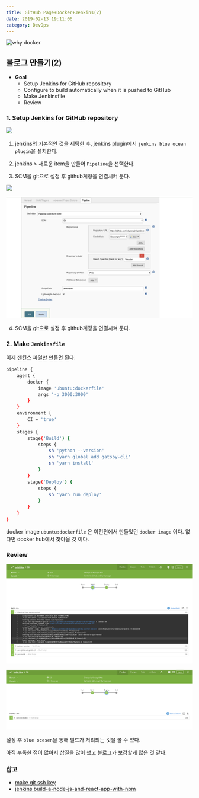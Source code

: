 ```yaml
---
title: GitHub Page+Docker+Jenkins(2)
date: 2019-02-13 19:11:06
category: DevOps
---
```

![why docker](https://www.docker.com/sites/default/files/d8/2018-11/docker-containerized-and-vm-transparent-bg.png)

## 블로그 만들기(2)

* <b> Goal </b>
  * Setup Jenkins for GitHub repository
  * Configure to build automatically when it is pushed to GitHub
  * Make Jenkinsfile
  * Review

### 1. Setup Jenkins for GitHub repository

![](https://jenkins.io/doc/book/resources/tutorials/setup-jenkins-01-unlock-jenkins-page.jpg)

1. jenkins의 기본적인 것을 세팅한 후, jenkins plugin에서 `jenkins blue ocean plugin`을 설치한다.

2. jenkins > 새로운 item을 만들어 `Pipeline`을 선택한다.

3. SCM을 git으로 설정 후 github계정을 연결시켜 둔다.

![](https://t1.daumcdn.net/cfile/tistory/9974A8485BFB4AD92C)

![](./images/pipline.png)

4. SCM을 git으로 설정 후 github계정을 연결시켜 둔다.

### 2. Make `Jenkinsfile`

이제 젠킨스 파일만 만들면 된다.

```sh
pipeline {
    agent {
        docker {
            image 'ubuntu:dockerfile'
            args '-p 3000:3000'
        }
    }
    environment {
        CI = 'true' 
    }
    stages {
        stage('Build') {
            steps {
                sh 'python --version'
                sh 'yarn global add gatsby-cli'
                sh 'yarn install'
            }
        }
        stage('Deploy') { 
            steps {
                sh 'yarn run deploy' 
            }
        }
    }
}
```

docker image `ubuntu:dockerfile` 은 이전편에서 만들었던 `docker image` 이다.
없다면 docker hub에서 찾아올 것 이다.

### Review

![](images/build_success_1.png)

![](images/build_success_2.png)

설정 후 `blue ocesen`을 통해 빌드가 처리되는 것을 볼 수 있다.

아직 부족한 점이 많아서 삽질을 많이 했고 블로그가 보강할게 많은 것 같다.

### 참고

* [make git ssh key](https://jootc.com/p/201905122827)
* [jenkins build-a-node-js-and-react-app-with-npm](https://jenkins.io/doc/tutorials/build-a-node-js-and-react-app-with-npm/#on-macos-and-linux)
